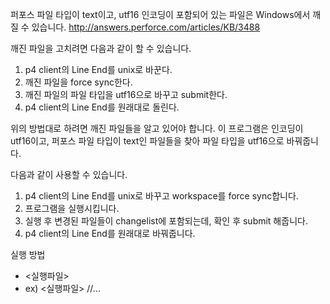 ﻿퍼포스 파일 타입이 text이고, utf16 인코딩이 포함되어 있는 파일은 Windows에서 깨질 수 있습니다.
http://answers.perforce.com/articles/KB/3488

깨진 파일을 고치려면 다음과 같이 할 수 있습니다.  
1. p4 client의 Line End를 unix로 바꾼다.
2. 깨진 파일을 force sync한다.
3. 깨진 파일의 파일 타입을 utf16으로 바꾸고 submit한다.
4. p4 client의 Line End를 원래대로 돌린다.

위의 방법대로 하려면 깨진 파일들을 알고 있어야 합니다.
이 프로그램은 인코딩이 utf16이고, 퍼포스 파일 타입이 text인 파일들을 찾아 파일 타입을 utf16으로 바꿔줍니다.

다음과 같이 사용할 수 있습니다.  
1. p4 client의 Line End를 unix로 바꾸고 workspace를 force sync합니다.
2. 프로그램을 실행시킵니다.
3. 실행 후 변경된 파일들이 changelist에 포함되는데, 확인 후 submit 해줍니다.
4. p4 client의 Line End를 원래대로 바꿔줍니다.

실행 방법  
- <실행파일> <depot files path>
- ex) <실행파일> //...